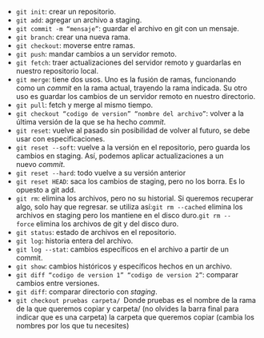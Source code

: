 
- `git init`: crear un repositorio.
- `git add`: agregar un archivo a staging.
- `git commit -m “mensaje”`: guardar el archivo en git con un mensaje.
- `git branch`: crear una nueva rama.
- `git checkout`: moverse entre ramas.
- `git push`: mandar cambios a un servidor remoto.
- `git fetch`: traer actualizaciones del servidor remoto y guardarlas en nuestro repositorio local.
- `git merge`: tiene dos usos. Uno es la fusión de ramas, funcionando como un _commit_ en la rama actual, trayendo la rama indicada. Su otro uso es guardar los cambios de un servidor remoto en nuestro directorio.
- `git pull`: fetch y merge al mismo tiempo.
- `git checkout “codigo de version” “nombre del archivo”`: volver a la última versión de la que se ha hecho _commit_.
- `git reset`: vuelve al pasado sin posibilidad de volver al futuro, se debe usar con especificaciones.
- `git reset --soft`: vuelve a la versión en el repositorio, pero guarda los cambios en staging. Así, podemos aplicar actualizaciones a un nuevo _commit_.
- `git reset --hard`: todo vuelve a su versión anterior
- `git reset HEAD`: saca los cambios de staging, pero no los borra. Es lo opuesto a git add.
- `git rm`: elimina los archivos, pero no su historial. Si queremos recuperar algo, solo hay que regresar. se utiliza así:`git rm --cached` elimina los archivos en staging pero los mantiene en el disco duro.`git rm --force` elimina los archivos de git y del disco duro.
- `git status`: estado de archivos en el repositorio.
- `git log`: historia entera del archivo.
- `git log --stat`: cambios específicos en el archivo a partir de un commit.
- `git show`: cambios históricos y específicos hechos en un archivo.
- `git diff “codigo de version 1” “codigo de version 2”`: comparar cambios entre versiones.
- `git diff`: comparar directorio con _staging_.
-  `git checkout pruebas carpeta/ `Donde pruebas es el nombre de la rama de la que queremos copiar y carpeta/ (no olvides la barra final para indicar que es una carpeta) la carpeta que queremos copiar (cambia los nombres por los que tu necesites) 